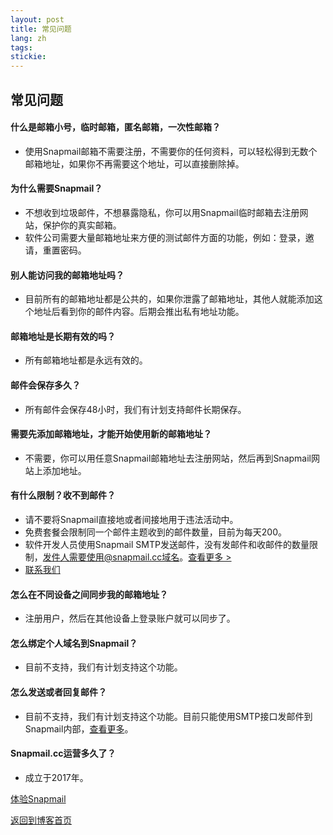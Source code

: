 ```yaml
---
layout: post
title: 常见问题
lang: zh
tags: 
stickie: 
---
```


## 常见问题

#### 什么是邮箱小号，临时邮箱，匿名邮箱，一次性邮箱？
+ 使用Snapmail邮箱不需要注册，不需要你的任何资料，可以轻松得到无数个邮箱地址，如果你不再需要这个地址，可以直接删除掉。

#### 为什么需要Snapmail？
+ 不想收到垃圾邮件，不想暴露隐私，你可以用Snapmail临时邮箱去注册网站，保护你的真实邮箱。
+ 软件公司需要大量邮箱地址来方便的测试邮件方面的功能，例如：登录，邀请，重置密码。

#### 别人能访问我的邮箱地址吗？
+ 目前所有的邮箱地址都是公共的，如果你泄露了邮箱地址，其他人就能添加这个地址后看到你的邮件内容。后期会推出私有地址功能。

#### 邮箱地址是长期有效的吗？
+ 所有邮箱地址都是永远有效的。

#### 邮件会保存多久？
+ 所有邮件会保存48小时，我们有计划支持邮件长期保存。

#### 需要先添加邮箱地址，才能开始使用新的邮箱地址？
+ 不需要，你可以用任意Snapmail邮箱地址去注册网站，然后再到Snapmail网站上添加地址。

#### 有什么限制？收不到邮件？
+ 请不要将Snapmail直接地或者间接地用于违法活动中。
+ 免费套餐会限制同一个邮件主题收到的邮件数量，目前为每天200。
+ 软件开发人员使用Snapmail SMTP发送邮件，没有发邮件和收邮件的数量限制，发件人需要使用@snapmail.cc域名。<a target='_blank' href="https://www.snapmail.cc/blog/zh/2019/11/30/snapmail-smtp.html">查看更多 ></a>
+ <a target="_blank" href="https://www.snapmail.cc/blog/zh/support.html"> 联系我们 </a>

#### 怎么在不同设备之间同步我的邮箱地址？
+ 注册用户，然后在其他设备上登录账户就可以同步了。

#### 怎么绑定个人域名到Snapmail？
+ 目前不支持，我们有计划支持这个功能。

#### 怎么发送或者回复邮件？
+ 目前不支持，我们有计划支持这个功能。目前只能使用SMTP接口发邮件到Snapmail内部，<a target='_blank' href="https://www.snapmail.cc/blog/zh/2019/11/30/snapmail-smtp.html">查看更多</a>。

#### Snapmail.cc运营多久了？
+ 成立于2017年。


<a target="_blank" href="https://www.snapmail.cc"><i class="fa fa-envelope a"></i> 体验Snapmail </a>

<a href="https://www.snapmail.cc/blog/"><i class="fa fa-arrow-circle-left"></i> 返回到博客首页 </a>